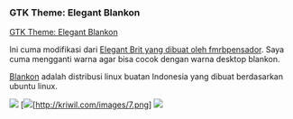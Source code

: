 ### GTK Theme: Elegant Blankon

[GTK Theme: Elegant Blankon](http://gnome-look.org/content/show.php?content=78134)

Ini cuma modifikasi dari [Elegant Brit yang dibuat oleh fmrbpensador](http://gnome-look.org/content/show.php/Elegant+Brit?content=74553). Saya cuma mengganti warna agar bisa cocok dengan warna desktop blankon.

[Blankon](http://www.blankonlinux.or.id) adalah distribusi linux buatan Indonesia yang dibuat berdasarkan ubuntu linux.

[![](http://kriwil.com/images/6t.png)](http://kriwil.com/images/6.png) [![](http://kriwil.com/images/7t.png)[http://kriwil.com/images/7.png] [![](http://kriwil.com/images/8t.png)](http://kriwil.com/images/8.png)

<!-- {"time": "2008-04-01 17:05:00", "title": "GTK Theme: Elegant Blankon"} -->
